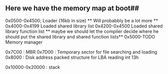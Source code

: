 ## Here we have the memory map at boot##

0x0500-0x4500; Loader (16kb in size) ** Will probabbly be a lot more **
    0x4000-0x4199 Loaded shared library list
    0x4200-0x4500 Loaded shared library function list
    ** maybe we should let the compiler decide where he should put the shared library and shared function lists**
0x5000-TODO Memory manager



0x7C00 : MBR
0x7D00 : Temporary sector for file searching and loading
0x8000 : Disk address packed structure for LBA reading int 13h

0x10000-0x20000 : stack

